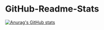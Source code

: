 # GitHub-Readme-Stats

[![Anurag's GitHub stats](https://github-readme-stats.vercel.app/api?username=Lonely-Leisure&show_icons=true)](https://github.com/anuraghazra/github-readme-stats)
